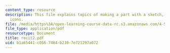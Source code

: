 ```yaml
---
content_type: resource
description: This file explains topics of making a part with a sketch, using navigational
  icons.
file: /media/https%3A/open-learning-course-data-rc.s3.amazonaws.com/4-501-architectural-construction-and-computation-fall-2005/b1a65441c0567484b2397e721297a072_recit2.pdf
file_type: application/pdf
resourcetype: Document
title: recit2.pdf
uid: b1a65441-c056-7484-b239-7e721297a072
---
```

